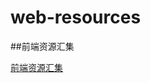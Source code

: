 # web-resources
##前端资源汇集

[前端资源汇集](https://www.jeffjade.com/2016/03/30/104-front-end-tutorial/?hmsr=toutiao.io&utm_medium=toutiao.io&utm_source=toutiao.io)
